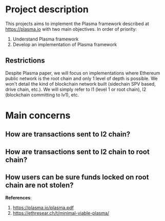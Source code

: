 # Project description
This projects aims to implement the Plasma framework described at https://plasma.io with two main objectives. In order of priority:

1. Understand Plasma framework
2. Develop an implementation of Plasma framework

## Restrictions 
Despite Plasma paper, we will focus on implementations where Ethereum public network is the root chain and only 1 level of depth is possible. We won't detail the kind of blockchain network built (sidechain SPV based, drive chain, etc.). We will simply refer to l1 (level 1 or root chain), l2 (blockchain committing to lv1), etc.

# Main concerns
## How are transactions sent to l2 chain?
## How are transactions sent to l2 chain to root chain?
## How users can be sure funds locked on root chain are not stolen?


**References**:
1. https://plasma.io/plasma.pdf
2. https://ethresear.ch/t/minimal-viable-plasma/

